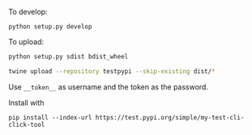 To develop:

```
python setup.py develop
```

To upload:


```bash
python setup.py sdist bdist_wheel

twine upload --repository testpypi --skip-existing dist/*
```

Use `__token__` as username and the token as the password.

Install with
```
pip install --index-url https://test.pypi.org/simple/my-test-cli-click-tool
```
